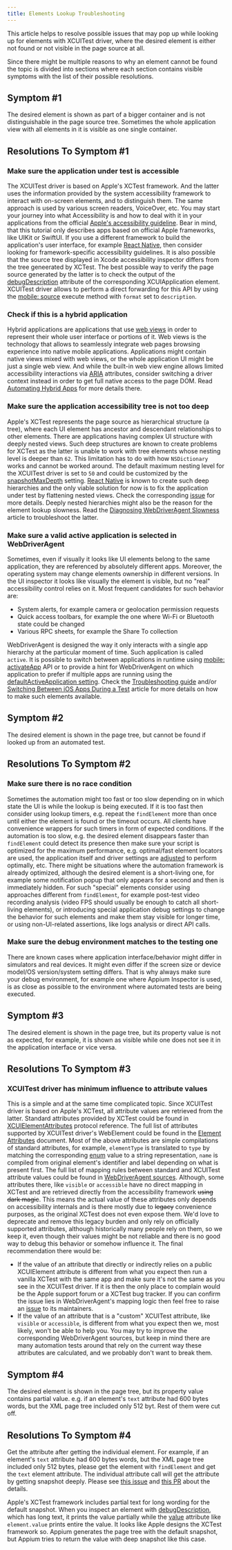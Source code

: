 ```yaml
---
title: Elements Lookup Troubleshooting
---
```


This article helps to resolve possible issues that may pop up while looking up for elements with XCUITest driver,
where the desired element is either not found or not visible in the page source at all.

Since there might be multiple reasons to why an element cannot be found the topic is divided into sections where
each section contains visible symptoms with the list of their possible resolutions.


## Symptom #1

The desired element is shown as part of a bigger container and is not distinguishable in the page source tree.
Sometimes the whole application view with all elements in it is visible as one single container.

## Resolutions To Symptom #1

### Make sure the application under test is accessible

The XCUITest driver is based on Apple's XCTest framework. And the latter uses the information provided by the system
accessibility framework to interact with on-screen elements, and to distinguish them. The same approach is used by
various screen readers, VoiceOver, etc. You may start your journey into what Accessibility is and how to deal
with it in your applications from the official
[Apple's accessibility guideline](https://developer.apple.com/design/human-interface-guidelines/accessibility).
Bear in mind, that this tutorial only describes apps based on official Apple frameworks, like UIKit or SwiftUI. If you
use a different framework to build the application's user interface, for example
[React Native](https://reactnative.dev/), then consider looking for framework-specific accessibility guidelines.
It is also possible that the source tree displayed in Xcode accessibility inspector differs from the tree geneerated
by XCTest. The best possible way to verify the page source generated by the latter is to check the output of the
[debugDescription](https://developer.apple.com/documentation/xctest/xcuielement/1500909-debugdescription) attribute
of the corresponding XCUIApplication element. XCUITest driver allows to perform a direct forwarding for this API by
using the [mobile: source](../reference/execute-methods.md#mobile-source) execute method with `format` set
to `description`.

### Check if this is a hybrid application

Hybrid applications are applications that use
[web views](https://developer.apple.com/design/human-interface-guidelines/web-views) in order to represent
their whole user interface or portions of it.
Web views is the technology that allows to seamlessly integrate web pages browsing experience
into native mobile applications. Applications might contain native views mixed with web views, or the whole
application UI might be just a single web view. And while the built-in web view engine allows limited accessibility
interactions via [ARIA](https://developer.mozilla.org/en-US/docs/Web/Accessibility/ARIA) attributes, consider
switching a driver context instead in order to get full native access to the page DOM.
Read [Automating Hybrid Apps](./hybrid.md) for more details there.

### Make sure the application accessibility tree is not too deep

Apple's XCTest represents the page source as hierarchical structure (a tree), where each UI element has ancestor and
descendant relationships to other elements. There are applications having complex UI structure with deeply nested
views. Such deep structures are known to create problems for XCTest as the latter is unable to work with tree elements
whose nesting level is deeper than `62`. This limitation has to do with how `NSDictionary` works and cannot be worked
around. The default maximum nesting level for the XCUITest driver is set to `50` and could be customized by the
[snapshotMaxDepth](../reference/settings.md) setting.
[React Native](https://reactnative.dev/) is known to create
such deep hierarchies and the only viable solution for now is to fix the application
under test by flattening nested views. Check the corresponding [issue](https://github.com/appium/appium/issues/14825)
for more details.
Deeply nested hierarchies might also be the reason for the element lookup slowness. Read the [Diagnosing WebDriverAgent Slowness](./wda-slowness.md) article to troubleshoot the latter.

### Make sure a valid active application is selected in WebDriverAgent

Sometimes, even if visually it looks like UI elements belong to the same application, they are referenced by
absolutely different apps. Moreover, the operating system
may change elements ownership in different versions. In the UI inspector it looks like visually the element
is visible, but no "real" accessibility control relies on it. Most frequent candidates for such behavior are:
- System alerts, for example camera or geolocation permission requests
- Quick access toolbars, for example the one where Wi-Fi or Bluetooth state could be changed
- Various RPC sheets, for example the Share To collection

WebDriverAgent is designed the way it only interacts with a single app hierarchy at the particular
moment of time. Such application is called `active`.
It is possible to switch between applications in runtime using
[mobile: activateApp](../reference/execute-methods.md#mobile-activateapp) API or
to provide a hint for WebDriverAgent on which application to prefer if multiple apps are running
using the [defaultActiveApplication setting](../reference/settings.md).
Check the [Troubleshooting guide](./troubleshooting.md) and/or
[Switching Between iOS Apps During a Test](https://appiumpro.com/editions/13-switching-between-ios-apps-during-a-test)
article for more details on how to make such elements available.

## Symptom #2

The desired element is shown in the page tree, but cannot be found if looked up from an automated test.

## Resolutions To Symptom #2

### Make sure there is no race condition

Sometimes the automation might too fast or too slow depending on in which state the UI is while the lookup is being
executed. If it is too fast then consider using lookup timers, e.g. repeat the `findElement` more than once until
either the element is found or the timeout occurs. All clients have convenience wrappers for such timers in form of
expected conditions.
If the automation is too slow, e.g. the desired element disappears faster than `findElement` could detect its presence
then make sure your script is optimized for the maximum performance, e.g. optimal/fast element locators are used,
the application itself and driver settings are [adjusted](./wda-slowness.md) to perform optimally, etc.
There might be situations where the automation framework is already optimized, although the desired element is
a short-living one, for example some notification popup that only appears for a second and then is immediately hidden.
For such "special" elements consider using approaches different from `findElement`, for example post-test video recording analysis (video FPS should usually be enough to catch all short-living elements), or introducing special
application debug settings to change the behavior for such elements and make them stay visible for longer time, or
using non-UI-related assertions, like logs analysis or direct API calls.

### Make sure the debug environment matches to the testing one

There are known cases where application interface/behavior might differ in simulators and real devices. It might even differ
if the screen size or device model/OS version/system setting differs. That is why always make sure your debug
environment, for example one where Appium Inspector is used,
is as close as possible to the environment where automated tests are being executed.


## Symptom #3

The desired element is shown in the page tree, but its property value is not as expected, for example, it
is shown as visible while one does not see it in the application interface or vice versa.

## Resolutions To Symptom #3

### XCUITest driver has minimum influence to attribute values

This is a simple and at the same time complicated topic. Since XCUITest driver is based on Apple's XCTest,
all attribute values are retrieved from the latter. Standard attributes provided by XCTest could be found in
[XCUIElementAttributes](https://developer.apple.com/documentation/xctest/xcuielementattributes?language=objc)
protocol reference. The full list of attributes supported by XCUITest driver's WebElement
could be found in the [Element Attributes](../reference/element-attributes.md) document.
Most of the above attributes are simple compilations of standard attributes, for example, `elementType` is
translated to `type` by matching the corresponding
[enum](https://developer.apple.com/documentation/xctest/xcuielementtype?language=objc) value to a string representation, `name` is compiled from original element's identifier and label depending on what is
present first. The full list of mapping rules between standard and XCUITest attribute values could be found in
[WebDriverAgent sources](https://github.com/appium/WebDriverAgent/blob/master/WebDriverAgentLib/Categories/XCUIElement%2BFBWebDriverAttributes.m).
Although, some attributes there, like `visible` or `accessible` have no direct mapping in XCTest
and are retrieved directly from the accessibility framework ~~using dark magic~~.
This means the actual value of these attributes only depends on accessibility internals and is there
mostly due to ~~legacy~~ convenience purposes, as the original XCTest does not even expose them.
We'd love to deprecate and remove this legacy burden and only rely on officially supported attributes,
although historically many people rely on them, so we keep it, even though their values might
be not reliable and there is no good way to debug this behavior or somehow influence it.
The final recommendation there would be:
- If the value of an attribute that directly or indirectly relies on a public XCUIElement attribute
  is different from what you expect then run a vanilla XCTest with the same app and make sure
  it's not the same as you see in the XCUITest driver. If it is then the only place to complain
  would be the Apple support forum or a XCTest bug tracker. If you can confirm the issue lies in
  WebDriverAgent's mapping logic then feel free to raise an
  [issue](https://github.com/appium/WebDriverAgent/issues) to its maintainers.
- If the value of an attribute that is a "custom" XCUITest attribute, like `visible` or `accessible`,
  is different from what you expect then we, most likely, won't be able to help you. You may try
  to improve the corresponding WebDriverAgent sources, but keep in mind there are many automation
  tests around that rely on the current way these attributes are calculated, and we probably don't
  want to break them.

## Symptom #4

The desired element is shown in the page tree, but its property value contains partial value. e.g. if an element's `text` attribute had 600 bytes words, but the XML page tree included only 512 byt. Rest of them were cut off.

## Resolutions To Symptom #4

Get the attribute after getting the individual element. For example, if an element's `text` attribute had 600 bytes words, but the XML page tree included only 512 bytes, please get the element with `findElement` and get the `text` element attribute. The individual attribute call will get the attribute by getting snapshot deeply. Please see [this issue](https://github.com/appium/appium-xcuitest-driver/issues/2552) and [this PR](https://github.com/appium/WebDriverAgent/pull/1007) about the details.

Apple's XCTest framework includes partial text for long wording for the default snapshot. When you inspect an element with [debugDescription](https://developer.apple.com/documentation/xctest/xcuielement/1500909-debugdescription), which has long text, it prints the value partially while the [value](https://developer.apple.com/documentation/xctest/xcuielementattributes/value) attribute like `element.value` prints entire the value. It looks like Apple designs the XCTest framework so. Appium generates the page tree with the default snapshot, but Appium tries to return the value with deep snapshot like this case.

